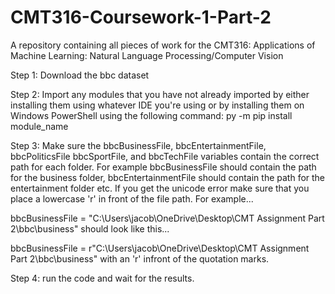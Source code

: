 # CMT316-Coursework-1-Part-2
A repository containing all pieces of work for the CMT316: Applications of Machine Learning: Natural Language Processing/Computer Vision

Step 1: Download the bbc dataset

Step 2: Import any modules that you have not already imported by either installing
them using whatever IDE you're using or by installing them on Windows PowerShell using
the following command:
py -m pip install module_name

Step 3: Make sure the bbcBusinessFile, bbcEntertainmentFile, bbcPoliticsFile
bbcSportFile, and bbcTechFile variables contain the correct path for each 
folder. For example bbcBusinessFile should contain the path for the business 
folder, bbcEntertainmentFile should contain the path for the entertainment
folder etc. If you get the unicode error make sure that you place a lowercase
'r' in front of the file path. For example... 

bbcBusinessFile = "C:\Users\jacob\OneDrive\Desktop\CMT Assignment Part 2\bbc\business"
should look like this...

bbcBusinessFile = r"C:\Users\jacob\OneDrive\Desktop\CMT Assignment Part 2\bbc\business"
with an 'r' infront of the quotation marks.

Step 4: run the code and wait for the results.


